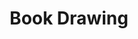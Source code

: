 ---
title: Book Drawing
category: drawings
series: Extract
year: 2017
image: bookdrawing (2).JPG
size: 
materials: ink on paper
---